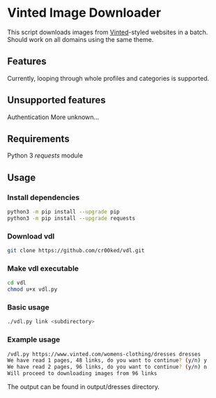 # Vinted Image Downloader

This script downloads images from [Vinted](https://www.vinted.com/)-styled websites in a batch.
Should work on all domains using the same theme.

## Features

Currently, looping through whole profiles and categories is supported.

## Unsupported features

Authentication
More unknown...

## Requirements

Python 3
*requests* module

## Usage

### Install dependencies

```bash
python3 -m pip install --upgrade pip
python3 -m pip install --upgrade requests
```

### Download vdl
```bash
git clone https://github.com/cr00ked/vdl.git
```

### Make vdl executable

```bash
cd vdl
chmod u+x vdl.py
```

### Basic usage

```bash
./vdl.py link <subdirectory>
```

### Example usage

```bash
/vdl.py https://www.vinted.com/womens-clothing/dresses dresses
We have read 1 pages, 48 links, do you want to continue? (y/n) y
We have read 2 pages, 96 links, do you want to continue? (y/n) n
Will proceed to downloading images from 96 links
```

The output can be found in output/dresses directory.
